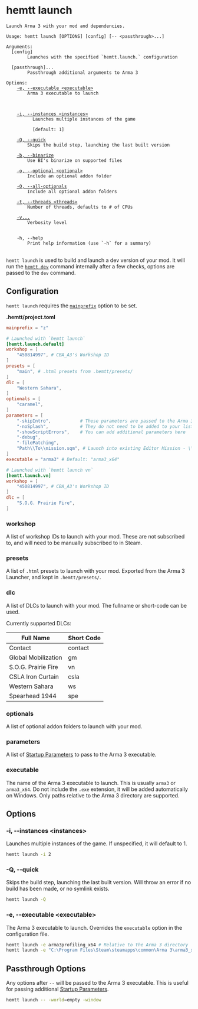 # hemtt launch

<pre><code>Launch Arma 3 with your mod and dependencies.

Usage: hemtt launch [OPTIONS] [config] [-- &lt;passthrough&gt;...]

Arguments:
  [config]
        Launches with the specified `hemtt.launch.<config>` configuration

  [passthrough]...
        Passthrough additional arguments to Arma 3

Options:
    <a href="#-e---executable">-e, --executable &lt;executable&gt;</a>
        Arma 3 executable to launch

    <!-- <a href="#-S---with-server">-S, --with-server</a>
        Launches a dedicated server alongside the client -->

    <a href="#-i---instances">-i, --instances &lt;instances&gt;</a>
          Launches multiple instances of the game

          [default: 1]

    <a href="#-Q---quick">-Q, --quick</a>
        Skips the build step, launching the last built version

    <a href="dev.md#-b---binarize">-b, --binarize</a>
        Use BI's binarize on supported files

    <a href="dev.md#-o---optional">-o, --optional &lt;optional&gt;</a>
        Include an optional addon folder

    <a href="dev.md#-o---all-optionals">-O, --all-optionals</a>
        Include all optional addon folders

    <a href="index.md#-t---threads">-t, --threads &lt;threads&gt;</a>
        Number of threads, defaults to # of CPUs

    <a href="index.md#-v">-v...</a>
        Verbosity level
        

    -h, --help
        Print help information (use `-h` for a summary)
</code>
</pre>

`hemtt launch` is used to build and launch a dev version of your mod. It will run the [`hemtt dev`](dev.md) command internally after a few checks, options are passed to the `dev` command.

## Configuration

`hemtt launch` requires the [`mainprefix`](../configuration/index.md#main-prefix) option to be set.

**.hemtt/project.toml**

```toml
mainprefix = "z"

# Launched with `hemtt launch`
[hemtt.launch.default]
workshop = [
    "450814997", # CBA_A3's Workshop ID
]
presets = [
    "main", # .html presets from .hemtt/presets/
]
dlc = [
    "Western Sahara",
]
optionals = [
    "caramel",
]
parameters = [
    "-skipIntro",           # These parameters are passed to the Arma 3 executable
    "-noSplash",            # They do not need to be added to your list
    "-showScriptErrors",    # You can add additional parameters here
    "-debug",
    "-filePatching",
    "Path\\To\\mission.sqm", # Launch into existing Editor Mission - \\ needed
]
executable = "arma3" # Default: "arma3_x64"

# Launched with `hemtt launch vn`
[hemtt.launch.vn]
workshop = [
    "450814997", # CBA_A3's Workshop ID
]
dlc = [
    "S.O.G. Prairie Fire",
]
```

### workshop

A list of workshop IDs to launch with your mod. These are not subscribed to, and will need to be manually subscribed to in Steam.

### presets

A list of `.html` presets to launch with your mod. Exported from the Arma 3 Launcher, and kept in `.hemtt/presets/`.

### dlc

A list of DLCs to launch with your mod. The fullname or short-code can be used.

Currently supported DLCs:

| Full Name           | Short Code |
| ------------------- | ---------- |
| Contact             | contact    |
| Global Mobilization | gm         |
| S.O.G. Prairie Fire | vn         |
| CSLA Iron Curtain   | csla       |
| Western Sahara      | ws         |
| Spearhead 1944      | spe        |

### optionals

A list of optional addon folders to launch with your mod.

### parameters

A list of [Startup Parameters](https://community.bistudio.com/wiki/Arma_3:_Startup_Parameters) to pass to the Arma 3 executable.

### executable

The name of the Arma 3 executable to launch. This is usually `arma3` or `arma3_x64`. Do not include the `.exe` extension, it will be added automatically on Windows. Only paths relative to the Arma 3 directory are supported.

## Options

<!-- ### -S, --with-server

Launches a dedicated server alongside the client.

```bash
hemtt launch -S
``` -->

### -i, --instances &lt;instances&gt;

Launches multiple instances of the game. If unspecified, it will default to 1.

```bash
hemtt launch -i 2
```

### -Q, --quick

Skips the build step, launching the last built version.
Will throw an error if no build has been made, or no symlink exists.

```bash
hemtt launch -Q
```

### -e, --executable &lt;executable&gt;

The Arma 3 executable to launch. Overrides the `executable` option in the configuration file.

```bash
hemtt launch -e arma3profiling_x64 # Relative to the Arma 3 directory
hemtt launch -e "C:\Program Files\Steam\steamapps\common\Arma 3\arma3_x64.exe" # Absolute path
```

## Passthrough Options

Any options after `--` will be passed to the Arma 3 executable. This is useful for passing additional [Startup Parameters](https://community.bistudio.com/wiki/Arma_3:_Startup_Parameters).

```bash
hemtt launch -- -world=empty -window
```
